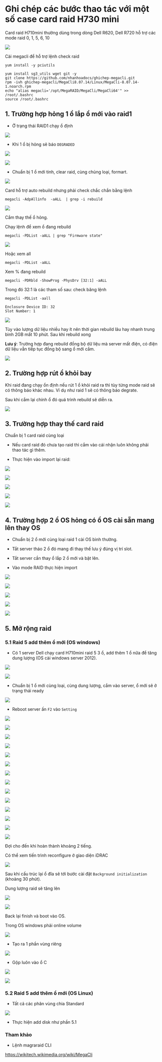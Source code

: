 # Ghi chép các bước thao tác với một số case card raid H730 mini

Card raid H710mini thường dùng trong dòng Dell R620, Dell R720 hỗ trợ các mode raid 0, 1, 5, 6, 10

![](../images/case-raid-h710mini/Screenshot_144.png)


Cài megacli để hỗ trợ lệnh check raid

```
yum install -y pciutils 

yum install sg3_utils wget git -y
git clone https://github.com/nhanhoadocs/ghichep-megacli.git
rpm -ivh ghichep-megacli/MegaCli8.07.14/Linux/MegaCli-8.07.14-1.noarch.rpm
echo "alias megacli='/opt/MegaRAID/MegaCli/MegaCli64'" >> /root/.bashrc
source /root/.bashrc
```


## 1. Trường hợp hỏng 1 ổ lắp ổ mới vào raid1

- Ở trạng thái RAID1 chạy ổ định

![](../images/case-raid-h710mini/Screenshot_145.png)

- Khi 1 ổ bị hỏng sẽ báo `DEGRADED`

![](../images/case-raid-h710mini/Screenshot_146.png)

![](../images/case-raid-h710mini/Screenshot_148.png)

- Chuẩn bị 1 ổ mới tinh, clear raid, cùng chủng loại, formart.

![](../images/case-raid-h710mini/Screenshot_149.png)

Card hỗ trợ auto rebuild nhưng phải check chắc chắn bằng lệnh

```
megacli -AdpAllinfo  -aALL  | grep -i rebuild
```

![](../images/case-raid-h710mini/Screenshot_150.png)

Cắm thay thế ổ hỏng.

Chạy lệnh để xem ổ đang rebuild

```
megacli -PDList -aALL | grep "Firmware state"
```

![](../images/case-raid-h710mini/Screenshot_151.png)

Hoặc xem all

```
megacli -PDList -aALL
```

Xem % đang rebuild

```
megacli -PDRbld -ShowProg -PhysDrv [32:1] -aALL
```

Trong đó 32:1 là các tham số sau: check băng lệnh

```
megacli -PDList -aall
```

```
Enclosure Device ID: 32
Slot Number: 1
```

![](../images/case-raid-h710mini/Screenshot_152.png)

Tùy vào lượng dữ liệu nhiều hay ít nên thời gian rebuild lâu hay nhanh trung bình 2GB mất 10 phút. Sau khi rebuild xong

**Lưu ý**: Trường hợp đang rebuild đồng bộ dữ liệu mà server mất điện, có điện dữ liệu vẫn tiếp tục đồng bộ sang ổ mới cắm.

![](../images/case-raid-h710mini/Screenshot_153.png)

## 2. Trường hợp rút ổ khỏi bay

Khi raid đang chạy ổn định nếu rút 1 ổ khỏi raid ra thì tùy từng mode raid sẽ có thông báo khác nhau. Ví dụ như raid 1 sẽ có thông báo degrate.

Sau khi cắm lại chính ổ đó quá trình rebuild sẽ diễn ra.

![](../images/case-raid-h710mini/Screenshot_154.png)

## 3. Trường hợp thay thế card raid

Chuẩn bị 1 card raid cùng loại

- Nếu card raid đó chưa tạo raid thì cắm vào cái nhận luôn không phải thao tác gì thêm.

- Thực hiện vào import lại raid:

![](../images/case-raid-h710mini/Screenshot_155.png)

![](../images/case-raid-h710mini/Screenshot_156.png)

![](../images/case-raid-h710mini/Screenshot_157.png)

![](../images/case-raid-h710mini/Screenshot_158.png)

![](../images/case-raid-h710mini/Screenshot_159.png)

## 4. Trường hợp 2 ổ OS hỏng có ổ OS cài sẵn mang lên thay OS

- Chuẩn bị 2 ổ mới cùng loại raid 1 cài OS bình thường.

- Tắt server tháo 2 ổ đó mang đi thay thế lưu ý đúng vị trí slot.

- Tắt server cần thay ổ lắp 2 ổ mới và bật lên.

- Vào mode RAID thực hiện import

![](../images/case-raid-h710mini/Screenshot_160.png)

![](../images/case-raid-h710mini/Screenshot_161.png)

![](../images/case-raid-h710mini/Screenshot_162.png)

![](../images/case-raid-h710mini/Screenshot_163.png)

![](../images/case-raid-h710mini/Screenshot_164.png)

## 5. Mở rộng raid

### 5.1 Raid 5 add thêm ổ mới (OS windows)

- Có 1 server Dell chạy card H710mini raid 5 3 ổ, add thêm 1 ổ nữa để tăng dung lượng (OS cài windows server 2012).

![](../images/case-raid-h710mini/Screenshot_196.png)

![](../images/case-raid-h710mini/Screenshot_195.png)

- Chuẩn bị 1 ổ mới cùng loại, cùng dung lượng, cắm vào server, ổ mới sẽ ở trạng thái ready

![](../images/case-raid-h710mini/Screenshot_197.png)

- Reboot server ấn `F2` vào `Setting`

![](../images/case-raid-h710mini/Screenshot_198.png)

![](../images/case-raid-h710mini/Screenshot_199.png)

![](../images/case-raid-h710mini/Screenshot_200.png)

![](../images/case-raid-h710mini/Screenshot_201.png)

![](../images/case-raid-h710mini/Screenshot_202.png)

![](../images/case-raid-h710mini/Screenshot_203.png)

![](../images/case-raid-h710mini/Screenshot_204.png)

![](../images/case-raid-h710mini/Screenshot_206.png)

![](../images/case-raid-h710mini/Screenshot_207.png)

![](../images/case-raid-h710mini/Screenshot_208.png)

![](../images/case-raid-h710mini/Screenshot_209.png)

![](../images/case-raid-h710mini/Screenshot_210.png)

![](../images/case-raid-h710mini/Screenshot_212.png)

![](../images/case-raid-h710mini/Screenshot_213.png)

Đợi cho đến khi hoàn thành khoảng 2 tiếng.

Có thể xem tiến trình reconfigure ở giao diện iDRAC

![](../images/case-raid-h710mini/Screenshot_214.png)

Sau khi cấu trúc lại ổ đĩa sẽ tới bước cài đặt `Background initialization` (khoảng 30 phút).

Dung lượng raid sẽ tăng lên

![](../images/case-raid-h710mini/Screenshot_215.png)

![](../images/case-raid-h710mini/Screenshot_217.png)

Back lại finish và boot vào OS.

Trong OS windows phải online volume

![](../images/case-raid-h710mini/Screenshot_216.png)

+ Tạo ra 1 phần vùng riêng

![](../images/case-raid-h710mini/Screenshot_218.png)

+ Gộp luôn vào ổ C

![](../images/case-raid-h710mini/Screenshot_219.png)

![](../images/case-raid-h710mini/Screenshot_220.png)

### 5.2 Raid 5 add thêm ổ mới (OS Linux)

- Tất cả các phân vùng chia Standard

![](../images/case-raid-h710mini/Screenshot_221.png)

- Thực hiện add disk như phần 5.1

### Tham khảo

- Lệnh magraraid CLI

https://wikitech.wikimedia.org/wiki/MegaCli





